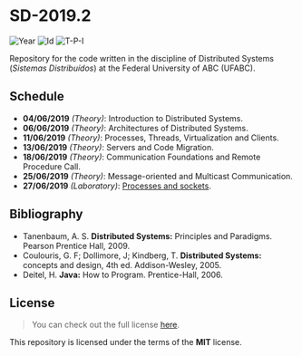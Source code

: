 # SD-2019.2
![Year][year] ![Id][id] ![T-P-I][tpi]

Repository for the code written in the discipline of
Distributed Systems (*Sistemas Distribuídos*) at 
the Federal University of ABC (UFABC).

[year]: https://flat.badgen.net/badge/year/2019.2/blue
[id]: https://flat.badgen.net/badge/id/MCTA025-13/orange
[tpi]: https://flat.badgen.net/badge/T-P-I/3-1-4/grey

## Schedule

- **04/06/2019** *(Theory)*: Introduction to Distributed Systems.
- **06/06/2019** *(Theory)*: Architectures of Distributed Systems.
- **11/06/2019** *(Theory)*: Processes, Threads, Virtualization
        and Clients.
- **13/06/2019** *(Theory)*: Servers and Code Migration.
- **18/06/2019** *(Theory)*: Communication Foundations 
        and Remote Procedure Call.
- **25/06/2019** *(Theory)*: Message-oriented and Multicast Communication.
- **27/06/2019** *(Laboratory)*: [Processes and sockets].

[Processes and sockets]: laboratory/2019.06.27/

## Bibliography

- Tanenbaum, A. S. **Distributed Systems:** Principles and Paradigms.
  Pearson Prentice Hall, 2009.
- Coulouris, G. F; Dollimore, J; Kindberg, T. **Distributed Systems:**
  concepts and design, 4th ed. Addison-Wesley, 2005.
- Deitel, H. **Java:** How to Program. Prentice-Hall, 2006.

## License

> You can check out the full license [here](LICENSE).

This repository is licensed under the terms of the **MIT** license.
